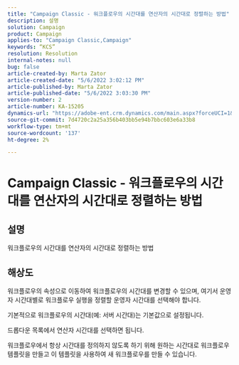 ```yaml
---
title: "Campaign Classic - 워크플로우의 시간대를 연산자의 시간대로 정렬하는 방법"
description: 설명
solution: Campaign
product: Campaign
applies-to: "Campaign Classic,Campaign"
keywords: “KCS”
resolution: Resolution
internal-notes: null
bug: false
article-created-by: Marta Zator
article-created-date: "5/6/2022 3:02:12 PM"
article-published-by: Marta Zator
article-published-date: "5/6/2022 3:03:30 PM"
version-number: 2
article-number: KA-15205
dynamics-url: "https://adobe-ent.crm.dynamics.com/main.aspx?forceUCI=1&pagetype=entityrecord&etn=knowledgearticle&id=ed631181-4dcd-ec11-a7b5-6045bd00dbbc"
source-git-commit: 7d4720c2a25a356b403bb5e94b7bbc603e6a33b8
workflow-type: tm+mt
source-wordcount: '137'
ht-degree: 2%

---
```


# Campaign Classic - 워크플로우의 시간대를 연산자의 시간대로 정렬하는 방법

## 설명


워크플로우의 시간대를 연산자의 시간대로 정렬하는 방법


## 해상도


워크플로우의 속성으로 이동하여 워크플로우의 시간대를 변경할 수 있으며, 여기서 운영자 시간대별로 워크플로우 실행을 정렬할 운영자 시간대를 선택해야 합니다.

기본적으로 워크플로우의 시간대(예: 서버 시간대)는 기본값으로 설정됩니다.

드롭다운 목록에서 연산자 시간대를 선택하면 됩니다.

워크플로우에서 항상 시간대를 정의하지 않도록 하기 위해 원하는 시간대로 워크플로우 템플릿을 만들고 이 템플릿을 사용하여 새 워크플로우를 만들 수 있습니다.
